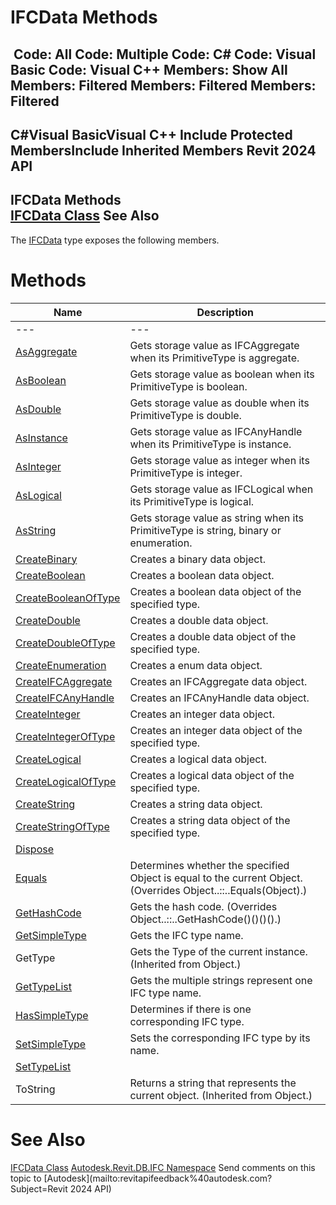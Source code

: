 # IFCData Methods

﻿
 Code: All Code: Multiple Code: C# Code: Visual Basic Code: Visual C++  Members: Show All Members: Filtered Members: Filtered Members: Filtered   
---  
C#Visual BasicVisual C++
Include Protected MembersInclude Inherited Members
Revit 2024 API  
---  
IFCData Methods  
[IFCData Class](34762033-771a-ebee-bd69-509c55ae78f0.md "IFCData Class") See Also  
---  
The [IFCData](34762033-771a-ebee-bd69-509c55ae78f0.md "IFCData Class") type exposes the following members.
# Methods
| Name | Description |
| --- | --- |
| --- | --- | --- |
| [AsAggregate](abd9c207-2707-9dce-72c0-dda56cb0e96a.md "AsAggregate Method") | Gets storage value as IFCAggregate when its PrimitiveType is aggregate. |
| [AsBoolean](e185ce4a-927b-49b9-30c4-c1c8d7748072.md "AsBoolean Method") | Gets storage value as boolean when its PrimitiveType is boolean. |
| [AsDouble](a59e3097-222c-8c71-afbe-0baf34571add.md "AsDouble Method") | Gets storage value as double when its PrimitiveType is double. |
| [AsInstance](be7f2b49-3e31-c396-9df1-a46bd0bcf4a6.md "AsInstance Method") | Gets storage value as IFCAnyHandle when its PrimitiveType is instance. |
| [AsInteger](ff1d8443-8329-cab4-6d4d-119bbe0b6e41.md "AsInteger Method") | Gets storage value as integer when its PrimitiveType is integer. |
| [AsLogical](e1f7a655-d055-fb68-7f68-5c0b5806b3e2.md "AsLogical Method") | Gets storage value as IFCLogical when its PrimitiveType is logical. |
| [AsString](bee331de-a48d-c155-337e-d58a5f9e9afb.md "AsString Method") | Gets storage value as string when its PrimitiveType is string, binary or enumeration. |
| [CreateBinary](b0d6bd4c-fed4-01d7-23af-8a596dfea86c.md "CreateBinary Method") | Creates a binary data object. |
| [CreateBoolean](819f1cba-ab3c-9572-1efa-8b4663b15655.md "CreateBoolean Method") | Creates a boolean data object. |
| [CreateBooleanOfType](5239cc74-dd0b-d724-c2c4-cb9d0749f68e.md "CreateBooleanOfType Method") | Creates a boolean data object of the specified type. |
| [CreateDouble](814c7950-3f73-a203-3c8a-923fdedb344f.md "CreateDouble Method") | Creates a double data object. |
| [CreateDoubleOfType](c73f6982-ad44-27b9-8930-cdb9a984cdd1.md "CreateDoubleOfType Method") | Creates a double data object of the specified type. |
| [CreateEnumeration](4252596c-01e6-623e-e77e-c743072549b6.md "CreateEnumeration Method") | Creates a enum data object. |
| [CreateIFCAggregate](8da552ee-b38a-3c91-651c-28973eada1f0.md "CreateIFCAggregate Method") | Creates an IFCAggregate data object. |
| [CreateIFCAnyHandle](9e793dae-49f0-7b51-c781-534c1d25ee92.md "CreateIFCAnyHandle Method") | Creates an IFCAnyHandle data object. |
| [CreateInteger](54556861-6964-a97b-7045-1404a51c182b.md "CreateInteger Method") | Creates an integer data object. |
| [CreateIntegerOfType](f9f8f35e-a8d7-4d3e-1e73-b0d6e85da104.md "CreateIntegerOfType Method") | Creates an integer data object of the specified type. |
| [CreateLogical](cd68d6e1-ac11-4d78-232f-c145db544722.md "CreateLogical Method") | Creates a logical data object. |
| [CreateLogicalOfType](8d483b72-069f-183c-3dc1-6d14429c086d.md "CreateLogicalOfType Method") | Creates a logical data object of the specified type. |
| [CreateString](5c980ee3-7647-0f3d-5a0d-24b43356997f.md "CreateString Method") | Creates a string data object. |
| [CreateStringOfType](13eb0552-410a-98cb-6292-d01aac02abde.md "CreateStringOfType Method") | Creates a string data object of the specified type. |
| [Dispose](fe940cfb-e1c6-1da7-ea30-00c8401c09e9.md "Dispose Method") |
| [Equals](63954d38-65bc-3fbb-709d-de8a2086bbdb.md "Equals Method") | Determines whether the specified Object is equal to the current Object.  (Overrides Object..::..Equals(Object).) |
| [GetHashCode](7b444d26-8d4b-d044-a891-1902eed89ac9.md "GetHashCode Method") | Gets the hash code.  (Overrides Object..::..GetHashCode()()()().) |
| [GetSimpleType](e92e6b9d-c9a2-fb04-0742-5a21f75f6906.md "GetSimpleType Method") | Gets the IFC type name. |
| GetType | Gets the Type of the current instance. (Inherited from Object.) |
| [GetTypeList](b8638d82-adc0-b94c-eb05-e10634c5c27d.md "GetTypeList Method") | Gets the multiple strings represent one IFC type name. |
| [HasSimpleType](e81ed10b-72de-efa9-af1d-cb15feccb396.md "HasSimpleType Method") | Determines if there is one corresponding IFC type. |
| [SetSimpleType](58125e02-7c82-9038-2572-170926ca90ee.md "SetSimpleType Method") | Sets the corresponding IFC type by its name. |
| [SetTypeList](ac2659f1-8e2c-6390-5d93-66ab161561a1.md "SetTypeList Method") |
| ToString | Returns a string that represents the current object. (Inherited from Object.) |

# See Also
[IFCData Class](34762033-771a-ebee-bd69-509c55ae78f0.md "IFCData Class")
[Autodesk.Revit.DB.IFC Namespace](b823fafb-1ba1-896b-4097-142c2817ce74.md "Autodesk.Revit.DB.IFC Namespace")
Send comments on this topic to [Autodesk](mailto:revitapifeedback%40autodesk.com?Subject=Revit 2024 API)